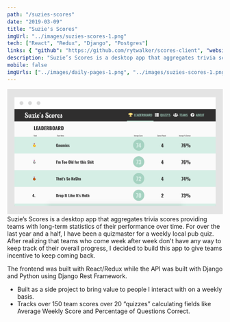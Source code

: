 ```yaml
---
path: "/suzies-scores"
date: "2019-03-09"
title: "Suzie's Scores"
imgUrl: "../images/suzies-scores-1.png"
tech: ["React", "Redux", "Django", "Postgres"]
links: { "github": "https://github.com/rytwalker/scores-client", "website": "https://sharp-mccarthy-8025d0.netlify.com/" }
description: "Suzie’s Scores is a desktop app that aggregates trivia scores providing teams with long-term statistics of their performance over time."
mobile: false
imgUrls: ["../images/daily-pages-1.png", "../images/suzies-scores-1.png", "../images/treasure-hunt-1.png"]
---
```


![alt text](../images/suzies-scores-1.png)
Suzie’s Scores is a desktop app that aggregates trivia scores providing teams with long-term statistics of their performance over time. For over the last year and a half, I have been a quizmaster for a weekly local pub quiz. After realizing that teams who come week after week don't have any way to keep track of their overall progress, I decided to build this app to give teams incentive to keep coming back.
 
The frontend was built with React/Redux while the API was built with Django and Python using Django Rest Framework.

- Built as a side project to bring value to people I interact with on a weekly basis.
- Tracks over 150 team scores over 20 “quizzes” calculating fields like Average Weekly Score and Percentage of Questions Correct. 

